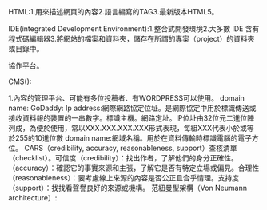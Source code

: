 HTML:1.用來描述網頁的內容2.語言編寫的TAG3.最新版本HTML5。


IDE(integrated Development Environment):1.整合式開發環境2.大多數 IDE 含有程式碼編輯器3.將網站的檔案和資料夾，儲存在所謂的專案（project）的資料夾或目錄中。

協作平台。


CMS():

1.內容的管理平台、可能有多位投稿者、有WORDPRESS可以使用。
domain name:
GoDaddy:
Ip address:網際網路協定位址。是網際協定中用於標識傳送或接收資料報的裝置的一串數字。標識主機。網路定址。IP位址由32位元二進位陣列成，為便於使用，常以XXX.XXX.XXX.XXX形式表現，每組XXX代表小於或等於255的10進位數
domain name:網域名稱。用於在資料傳輸時標識電腦的電子方位。
CARS（credibility, accuracy, reasonableness, support）查核清單（checklist）。可信度（credibility）：找出作者，了解他們的身分正確性。（accuracy）：確認它的事實來源和主張，了解它是否有特定立場或偏見。合理性（reasonableness）：要考慮線上來源的內容是否公正且合乎情理。支持度（support）：找找看聲譽良好的來源或機構。
范紐曼型架構（Von Neumann architecture）:


